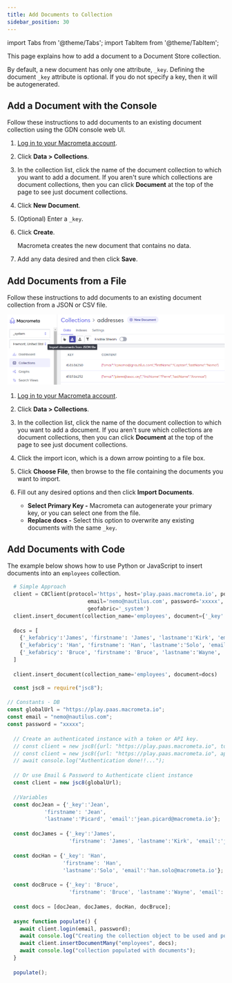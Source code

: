 ```yaml
---
title: Add Documents to Collection
sidebar_position: 30
---
```


import Tabs from '@theme/Tabs';
import TabItem from '@theme/TabItem';

This page explains how to add a document to a Document Store collection.

By default, a new document has only one attribute, `_key`. Defining the document `_key` attribute is optional. If you do not specify a key, then it will be autogenerated.

## Add a Document with the Console

Follow these instructions to add documents to an existing document collection using the GDN console web UI.

1. [Log in to your Macrometa account](https://auth-play.macrometa.io/).
1. Click **Data > Collections**.
1. In the collection list, click the name of the document collection to which you want to add a document. If you aren't sure which collections are document collections, then you can click **Document** at the top of the page to see just document collections.
1. Click **New Document**.
1. (Optional) Enter a `_key`.
1. Click **Create**.

   Macrometa creates the new document that contains no data.

1. Add any data desired and then click **Save**.

## Add Documents from a File

Follow these instructions to add documents to an existing document collection from a JSON or CSV file.

![Import a Document](/img/collections/import-docs.png)

1. [Log in to your Macrometa account](https://auth-play.macrometa.io/).
1. Click **Data > Collections**.
1. In the collection list, click the name of the document collection to which you want to add a document. If you aren't sure which collections are document collections, then you can click **Document** at the top of the page to see just document collections.
1. Click the import icon, which is a down arrow pointing to a file box.
1. Click **Choose File**, then browse to the file containing the documents you want to import.
1. Fill out any desired options and then click **Import Documents**.

   - **Select Primary Key -** Macrometa can autogenerate your primary key, or you can select one from the file.
   - **Replace docs -** Select this option to overwrite any existing documents with the same `_key`.

## Add Documents with Code

The example below shows how to use Python or JavaScript to insert documents into an `employees` collection.

<Tabs groupId="operating-systems">
<TabItem value="py" label="Python">

```py
  # Simple Approach
  client = C8Client(protocol='https', host='play.paas.macrometa.io', port=443,
                          email='nemo@nautilus.com', password='xxxxx',
                          geofabric='_system')
  client.insert_document(collection_name='employees', document={'_key':'Jean', 'firstname': 'Jean', 'lastname':'Picard', 'email':'jean.picard@macrometa.io'})

  docs = [
    {'_kefabricy':'James', 'firstname': 'James', 'lastname':'Kirk', 'email':'james.kirk@mafabriccrometa.io'},
    {'_kefabricy': 'Han', 'firstname': 'Han', 'lastname':'Solo', 'email':'han.solo@macrfabricometa.io'},
    {'_kefabricy': 'Bruce', 'firstname': 'Bruce', 'lastname':'Wayne', 'email':'bruce.wayne@mfabricacrometa.io'}
  ]

  client.insert_document(collection_name='employees', document=docs)
```

</TabItem>
<TabItem value="js" label="Javascript">

```js
  const jsc8 = require("jsc8");

// Constants - DB
const globalUrl = "https://play.paas.macrometa.io";
const email = "nemo@nautilus.com";
const password = "xxxxx";

  // Create an authenticated instance with a token or API key.
  // const client = new jsc8({url: "https://play.paas.macrometa.io", token: "XXXX", fabricName: '_system'});
  // const client = new jsc8({url: "https://play.paas.macrometa.io", apiKey: "XXXX", fabricName: '_system'});
  // await console.log("Authentication done!!...");

  // Or use Email & Password to Authenticate client instance
  const client = new jsc8(globalUrl);

  //Variables
  const docJean = {'_key':'Jean', 
            'firstname': 'Jean', 
            'lastname':'Picard', 'email':'jean.picard@macrometa.io'};

  const docJames = {'_key':'James', 
                    'firstname': 'James', 'lastname':'Kirk', 'email':'james.kirk@macrometa.io'};

  const docHan = {'_key': 'Han', 
                  'firstname': 'Han',
                  'lastname':'Solo', 'email':'han.solo@macrometa.io'};

  const docBruce = {'_key': 'Bruce',
                    'firstname': 'Bruce', 'lastname':'Wayne', 'email':'bruce.wayne@macrometa.io'};

  const docs = [docJean, docJames, docHan, docBruce];

  async function populate() {
    await client.login(email, password);
    await console.log("Creating the collection object to be used and populating with documents...");
    await client.insertDocumentMany("employees", docs);
    await console.log("collection populated with documents");
  }

  populate();
```

</TabItem>
</Tabs>
